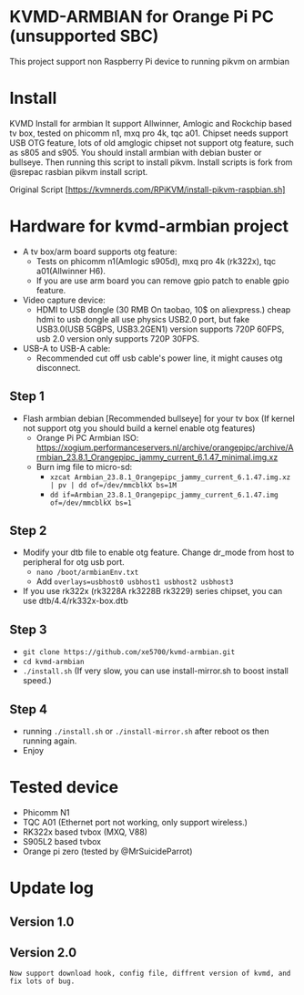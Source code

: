 # KVMD-ARMBIAN for Orange Pi PC (unsupported SBC)
This project support non Raspberry Pi device to running pikvm on armbian
# Install
KVMD Install for armbian
It support Allwinner, Amlogic and Rockchip based tv box, tested on phicomm n1, mxq pro 4k, tqc a01. 
Chipset needs support USB OTG feature, lots of old amglogic chipset not support otg feature, such as s805 and s905.
You should install armbian with debian buster or bullseye.
Then running this script to install pikvm.
Install scripts is fork from @srepac rasbian pikvm install script.

Original Script [https://kvmnerds.com/RPiKVM/install-pikvm-raspbian.sh]

# Hardware for kvmd-armbian project
* A tv box/arm board supports otg feature:
    - Tests on phicomm n1(Amlogic s905d), mxq pro 4k (rk322x), tqc a01(Allwinner H6). 
    - If you are use arm board you can remove gpio patch to enable gpio feature.
* Video capture device:
    - HDMI to USB dongle (30 RMB On taobao, 10$ on aliexpress.)
      cheap hdmi to usb dongle all use physics USB2.0 port, but fake USB3.0(USB 5GBPS, USB3.2GEN1) version supports 720P 60FPS,
      usb 2.0 version only supports 720P 30FPS.
* USB-A to USB-A cable:
    - Recommended cut off usb cable's power line, it might causes otg disconnect.

## Step 1
- Flash armbian debian [Recommended bullseye] for your tv box (If kernel not support otg you should build a kernel enable otg features)
    - Orange Pi PC Armbian ISO: https://xogium.performanceservers.nl/archive/orangepipc/archive/Armbian_23.8.1_Orangepipc_jammy_current_6.1.47_minimal.img.xz
    - Burn img file to micro-sd:
        - `xzcat Armbian_23.8.1_Orangepipc_jammy_current_6.1.47.img.xz | pv | dd of=/dev/mmcblkX bs=1M`
        - `dd if=Armbian_23.8.1_Orangepipc_jammy_current_6.1.47.img of=/dev/mmcblkX bs=1`
## Step 2
- Modify your dtb file to enable otg feature. Change dr_mode from host to peripheral for otg usb port.
    - `nano /boot/armbianEnv.txt`
    - Add `overlays=usbhost0 usbhost1 usbhost2 usbhost3`
- If you use rk322x (rk3228A rk3228B rk3229) series chipset, you can use dtb/4.4/rk332x-box.dtb 
## Step 3
- `git clone https://github.com/xe5700/kvmd-armbian.git`
- `cd kvmd-armbian`
- `./install.sh` (If very slow, you can use install-mirror.sh to boost install speed.)
## Step 4
- running `./install.sh` or `./install-mirror.sh` after reboot os then running again.
- Enjoy

# Tested device
 - Phicomm N1
 - TQC A01 (Ethernet port not working, only support wireless.)
 - RK322x based tvbox (MXQ, V88)
 - S905L2 based tvbox
 - Orange pi zero (tested by @MrSuicideParrot)


# Update log
## Version 1.0
    
## Version 2.0
    Now support download hook, config file, diffrent version of kvmd, and fix lots of bug. 
